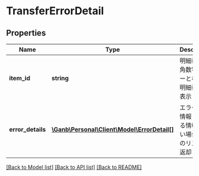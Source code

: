 # TransferErrorDetail

## Properties
Name | Type | Description | Notes
------------ | ------------- | ------------- | -------------
**item_id** | **string** | 明細番号 半角数字 エラーとなった明細番号を表示 | [optional] 
**error_details** | [**\Ganb\Personal\Client\Model\ErrorDetail[]**](ErrorDetail.md) | エラー詳細情報 該当する情報が無い場合は空のリストを返却 | [optional] 

[[Back to Model list]](../README.md#documentation-for-models) [[Back to API list]](../README.md#documentation-for-api-endpoints) [[Back to README]](../README.md)


